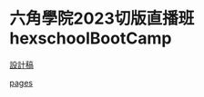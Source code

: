 # 六角學院2023切版直播班 hexschoolBootCamp

[設計稿](https://www.figma.com/file/7t6ft6HEHeWkpFs7OQrdKp/2023-%E5%88%87%E7%89%88%E5%A4%8F%E5%AD%A3%E7%8F%AD-W2---%E5%80%8B%E4%BA%BA%E7%B6%B2%E9%A0%81?type=design&node-id=0%3A1&t=XrFwLsarZRxSnMSG-1)

[pages](https://vvayhuang.github.io/w2-2023hexschoolbootcamp/)
